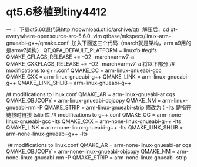 # qt5.6移植到tiny4412 
一：
  下载qt5.60源代码http://download.qt.io/archive/qt/
  解压后，cd qt-everywhere-opensource-src-5.6.0
  vim qtbase/mkspecs/linux-arm-gnueabi-g++/qmake.conf 
  加入下面这三个代码（march就是架构，arm a9用的是armv7架构）
  QT_QPA_DEFAULT_PLATFORM = linuxfb #eglfs  
  QMAKE_CFLAGS_RELEASE   += -O2 -march=armv7-a    
  QMAKE_CXXFLAGS_RELEASE += -O2 -march=armv7-a
  将以下部分
  /# modifications to g++.conf
  QMAKE_CC = arm-linux-gnueabi-gcc
  QMAKE_CXX = arm-linux-gnueabi-g++
  QMAKE_LINK = arm-linux-gnueabi-g++
  QMAKE_LINK_SHLIB = arm-linux-gnueabi-g++

  /# modifications to linux.conf
  QMAKE_AR = arm-linux-gnueabi-ar cqs
  QMAKE_OBJCOPY = arm-linux-gnueabi-objcopy
  QMAKE_NM = arm-linux-gnueabi-nm -P
  QMAKE_STRIP = arm-linux-gnueabi-strip
  修改为：-lts 是指在链接时链接 tslib 库
  /# modifications to g++.conf
  QMAKE_CC = arm-none-linux-gnueabi-gcc -lts
  QMAKE_CXX = arm-none-linux-gnueabi-g++ -lts
  QMAKE_LINK = arm-none-linux-gnueabi-g++ -lts
  QMAKE_LINK_SHLIB = arm-none-linux-gnueabi-g++ -lts

  /# modifications to linux.conf
  QMAKE_AR = arm-none-linux-gnueabi-ar cqs 
  QMAKE_OBJCOPY = arm-none-linux-gnueabi-objcopy 
  QMAKE_NM = arm-none-linux-gnueabi-nm -P
  QMAKE_STRIP = arm-none-linux-gnueabi-strip


